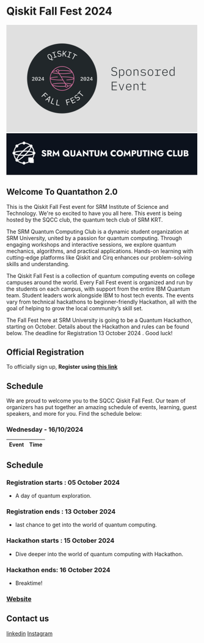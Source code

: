 
# Qiskit Fall Fest 2024
<img src='QFF_Sponsored.png' width='500'>
<img src='SQCC.png' width='500'>

## Welcome To Quantathon 2.0

This is the Qiskit Fall Fest event for SRM Institute of Science and Technology. We're so excited to have you all here. This event is being hosted by the SQCC club, the quantum tech club of SRM KRT.

The SRM Quantum Computing Club is a dynamic student organization at SRM University, united by a passion for quantum computing. Through engaging workshops and interactive sessions, we explore quantum mechanics, algorithms, and practical applications. Hands-on learning with cutting-edge platforms like Qiskit and Cirq enhances our problem-solving skills and understanding.

The Qiskit Fall Fest is a collection of quantum computing events on college campuses around the world. Every Fall Fest event is organized and run by the students on each campus, with support from the entire IBM Quantum team. Student leaders work alongside IBM to host tech events. The events vary from technical hackathons to beginner-friendly Hackathon, all with the goal of helping to grow the local community’s skill set.

The Fall Fest here at SRM University is going to be a Quantum Hackathon, starting on October. Details about the Hackathon and rules can be found below. The deadline for Registration 13 October 2024 . Good luck!
## Official Registration

To officially sign up, **Register using [this link](https://quantathon-o.devfolio.co/overview)**

## Schedule

We are proud to welcome you to the SQCC Qiskit Fall Fest. Our team of organizers has put together an amazing schedule of events, learning, guest speakers, and more for you. Find the schedule below:

### Wednesday - 16/10/2024

| Event                | Time       |
| ---------------------| ---------- |

## Schedule

### Registration starts : 05 October 2024
- A day of quantum exploration.

### Registration ends : 13 October 2024
- last chance to get into the world of quantum computing.

### Hackathon starts : 15 October 2024
- Dive deeper into the world of quantum computing with Hackathon.

### Hackathon ends:  16 October 2024
- Breaktime!


### [Website](https://sqcc.xyz/)

## Contact us
[linkedin](https://www.linkedin.com/company/quantumsrm/posts/?feedView=all)
[Instagram](https://www.instagram.com/quantum_srm/) 


